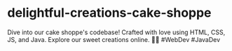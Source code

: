 # delightful-creations-cake-shoppe
Dive into our cake shoppe's codebase! Crafted with love using HTML, CSS, JS, and Java. Explore our sweet creations online. 🍰🎂 #WebDev #JavaDev
